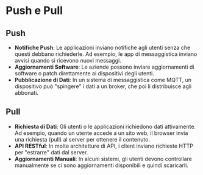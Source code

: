 # Push e Pull

## Push

- **Notifiche Push**: Le applicazioni inviano notifiche agli utenti senza che questi debbano richiederle. Ad esempio, le app di messaggistica inviano avvisi quando si ricevono nuovi messaggi.
- **Aggiornamenti Software**: Le aziende possono inviare aggiornamenti di software o patch direttamente ai dispositivi degli utenti.
- **Pubblicazione di Dati**: In un sistema di messaggistica come MQTT, un dispositivo può "spingere" i dati a un broker, che poi li distribuisce agli abbonati.

## Pull

- **Richiesta di Dati**: Gli utenti o le applicazioni richiedono dati attivamente. Ad esempio, quando un utente accede a un sito web, il browser invia una richiesta (pull) al server per ottenere il contenuto.
- **API RESTful**: In molte architetture di API, i client inviano richieste HTTP per "estrarre" dati dal server.
- **Aggiornamenti Manuali**: In alcuni sistemi, gli utenti devono controllare manualmente se ci sono aggiornamenti disponibili e quindi scaricarli.
```

